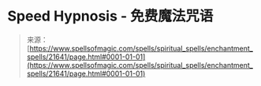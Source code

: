 <!--yml

category: 未分类

日期：2024年06月12日 19:05:19

-->

# Speed Hypnosis - 免费魔法咒语

> 来源：[https://www.spellsofmagic.com/spells/spiritual_spells/enchantment_spells/21641/page.html#0001-01-01](https://www.spellsofmagic.com/spells/spiritual_spells/enchantment_spells/21641/page.html#0001-01-01)
